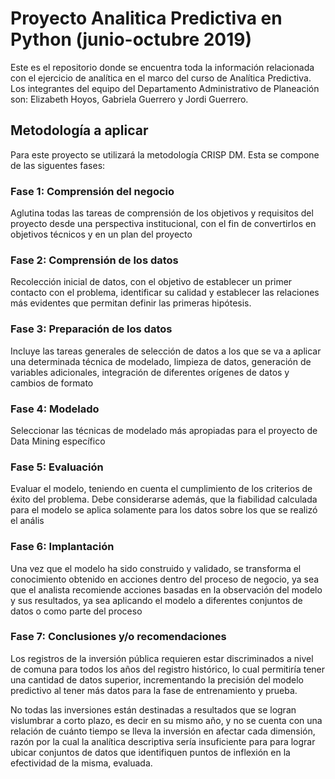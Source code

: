 # Proyecto Analitica Predictiva en Python (junio-octubre 2019) 
Este es el repositorio donde se encuentra toda la información relacionada con el ejercicio de analítica en el marco del curso de Analítica Predictiva.
Los integrantes del equipo del Departamento Administrativo de Planeación son: Elizabeth Hoyos, Gabriela Guerrero y Jordi Guerrero.

## Metodología a aplicar
Para este proyecto se utilizará la metodología CRISP DM. Esta se compone de las siguentes fases:

### Fase 1: Comprensión del negocio 

Aglutina todas las tareas de comprensión de los objetivos y requisitos del proyecto desde una perspectiva institucional, con el fin de convertirlos en objetivos técnicos y en un plan del proyecto

### Fase 2: Comprensión de los datos

Recolección inicial de datos, con el objetivo de establecer un primer contacto con el problema, identificar su calidad y establecer las  relaciones más evidentes que permitan definir las primeras hipótesis.

### Fase 3: Preparación de los datos

Incluye las tareas generales de selección de datos a los que se va a aplicar una determinada técnica de modelado, limpieza de datos, generación de variables adicionales, integración de diferentes orígenes de datos y cambios de formato

### Fase 4: Modelado

Seleccionar las técnicas de modelado más apropiadas para el proyecto de Data Mining específico


### Fase 5: Evaluación

Evaluar el modelo, teniendo en cuenta el cumplimiento de los criterios de éxito del problema. Debe  considerarse  además, que la  fiabilidad  calculada para el modelo se aplica solamente para los datos sobre los que se realizó el anális

### Fase 6: Implantación

Una vez que el modelo ha sido construido y validado, se transforma el conocimiento obtenido en acciones dentro del proceso de negocio,  ya sea que el analista recomiende acciones basadas en la observación del modelo y sus resultados, ya sea aplicando el modelo a diferentes conjuntos de datos o como parte del proceso

### Fase 7: Conclusiones y/o recomendaciones
Los registros de la inversión pública requieren estar discriminados a nivel de comuna para todos los años del registro histórico, lo cual permitiría tener una cantidad de datos superior, incrementando la precisión del modelo predictivo al tener más datos para la fase de entrenamiento y prueba.

No todas las inversiones están destinadas a resultados que se logran vislumbrar a corto plazo, es decir en su mismo año,  y no se cuenta con una relación de cuánto tiempo se lleva la inversión en afectar cada dimensión, razón por la cual la analítica descriptiva sería insuficiente para para lograr ubicar conjuntos de datos que identifiquen puntos de inflexión en la efectividad de la misma, evaluada. 
